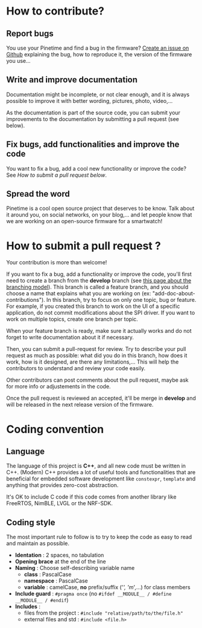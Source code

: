 # How to contribute?
## Report bugs
You use your Pinetime and find a bug in the firmware? [Create an issue on Github](https://github.com/JF002/Pinetime/issues) explaining the bug, how to reproduce it, the version of the firmware you use...
## Write and improve documentation
Documentation might be incomplete, or not clear enough, and it is always possible to improve it with better wording, pictures, photo, video,... 

As the documentation is part of the source code, you can submit your improvements to the documentation by submitting a pull request (see below).
## Fix bugs, add functionalities and improve the code
You want to fix a bug, add a cool new functionality or improve the code? See *How to submit a pull request below*.
## Spread the word
Pinetime is a cool open source project that deserves to be know. Talk about it around you, on social networks, on your blog,... and let people know that we are working on an open-source firmware for a smartwatch!

# How to submit a pull request ?
Your contribution is more than welcome! 

If you want to fix a bug, add a functionality or improve the code, you'll first need to create a branch from the **develop** branch (see [this page about the branching model](./branches.md)). This branch is called a feature branch, and you should choose a name that explains what you are working on (ex: "add-doc-about-contributions"). In this branch, try to focus on only one topic, bug or feature. For example, if you created this branch to work on the UI of a specific application, do not commit modifications about the SPI driver. If you want to work on multiple topics, create one branch per topic.

When your feature branch is ready, make sure it actually works and do not forget to write documentation about it if necessary.

Then, you can submit a pull-request for review. Try to describe your pull request as much as possible: what did you do in this branch, how does it work, how is it designed, are there any limitations,... This will help the contributors to understand and review your code easily.

Other contributors can post comments about the pull request, maybe ask for more info or adjustements in the code.

Once the pull request is reviewed an accepted, it'll be merge in **develop** and will be released in the next release version of the firmware.

# Coding convention
## Language
The language of this project is **C++**, and all new code must be written in C++. (Modern) C++ provides a lot of useful tools and functionalities that are beneficial for embedded software development like `constexpr`, `template` and anything that provides zero-cost abstraction.  

It's OK to include C code if this code comes from another library like FreeRTOS, NimBLE, LVGL or the NRF-SDK. 

## Coding style
The most important rule to follow is to try to keep the code as easy to read and maintain as possible. 

 - **Identation** : 2 spaces, no tabulation
 - **Opening brace** at the end of the line
 - **Naming** : Choose self-describing variable name
    - **class** : PascalCase
    - **namespace** : PascalCase
    - **variable** : camelCase, **no** prefix/suffix ('_', 'm_',...) for class members
 - **Include guard** : `#pragma once` (no `#ifdef __MODULE__ / #define __MODULE__ / #endif`)
 - **Includes** :
    - files from the project : `#include "relative/path/to/the/file.h"`
    - external files and std : `#include <file.h>`